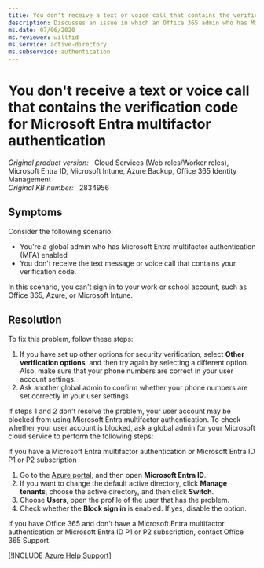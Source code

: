 ```yaml
---
title: You don't receive a text or voice call that contains the verification code for Microsoft Entra multifactor authentication
description: Discusses an issue in which an Office 365 admin who has Microsoft Entra multifactor authentication enabled doesn't receive a text or voice call that contains the verification code. Therefore, the admin can't sign in to a work or school account.
ms.date: 07/06/2020
ms.reviewer: willfid
ms.service: active-directory
ms.subservice: authentication
---
```

# You don't receive a text or voice call that contains the verification code for Microsoft Entra multifactor authentication

_Original product version:_ &nbsp; Cloud Services (Web roles/Worker roles), Microsoft Entra ID, Microsoft Intune, Azure Backup, Office 365 Identity Management  
_Original KB number:_ &nbsp; 2834956

## Symptoms

Consider the following scenario:

- You're a global admin who has Microsoft Entra multifactor authentication (MFA) enabled
- You don't receive the text message or voice call that contains your verification code.

In this scenario, you can't sign in to your work or school account, such as Office 365, Azure, or Microsoft Intune.

## Resolution

To fix this problem, follow these steps:

1. If you have set up other options for security verification, select **Other verification options**, and then try again by selecting a different option. Also, make sure that your phone numbers are correct in your user account settings.
2. Ask another global admin to confirm whether your phone numbers are set correctly in your user settings.

If steps 1 and 2 don't resolve the problem, your user account may be blocked from using Microsoft Entra multifactor authentication. To check whether your user account is blocked, ask a global admin for your Microsoft cloud service to perform the following steps:

If you have a Microsoft Entra multifactor authentication or Microsoft Entra ID P1 or P2 subscription

1. Go to the [Azure portal](https://portal.azure.com), and then open **Microsoft Entra ID**.
2. If you want to change the default active directory, click **Manage tenants**, choose the active directory, and then click **Switch**.
3. Choose **Users**, open the profile of the user that has the problem.
4. Check whether the **Block sign in** is enabled. If yes, disable the option.

If you have Office 365 and don't have a Microsoft Entra multifactor authentication or Microsoft Entra ID P1 or P2 subscription, contact Office 365 Support.

[!INCLUDE [Azure Help Support](../../../includes/azure-help-support.md)]
